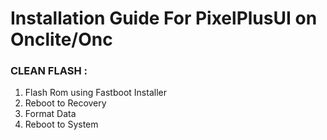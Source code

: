 # Installation Guide For PixelPlusUI on Onclite/Onc

### CLEAN FLASH :
1. Flash Rom using Fastboot Installer
2. Reboot to Recovery
3. Format Data
4. Reboot to System
